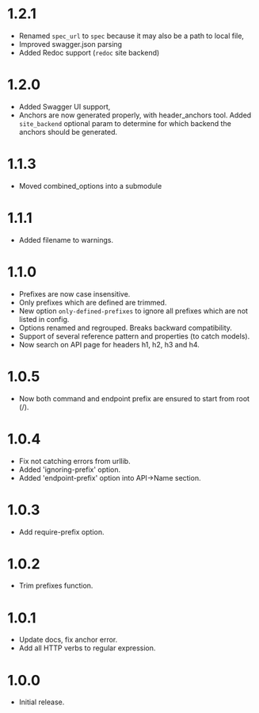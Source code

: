 # 1.2.1

-   Renamed `spec_url` to `spec` because it may also be a path to local file,
-   Improved swagger.json parsing
-   Added Redoc support (`redoc` site backend)

# 1.2.0

-   Added Swagger UI support,
-   Anchors are now generated properly, with header_anchors tool. Added `site_backend` optional param to determine for which backend the anchors should be generated.

# 1.1.3

-   Moved combined_options into a submodule

# 1.1.1

-   Added filename to warnings.

# 1.1.0

-   Prefixes are now case insensitive.
-   Only prefixes which are defined are trimmed.
-   New option `only-defined-prefixes` to ignore all prefixes which are not listed in config.
-   Options renamed and regrouped. Breaks backward compatibility.
-   Support of several reference pattern and properties (to catch models).
-   Now search on API page for headers h1, h2, h3 and h4.

# 1.0.5

-   Now both command and endpoint prefix are ensured to start from root (/).

# 1.0.4

-   Fix not catching errors from urllib.
-   Added 'ignoring-prefix' option.
-   Added 'endpoint-prefix' option into API->Name section.

# 1.0.3

-   Add require-prefix option.

# 1.0.2

-   Trim prefixes function.

# 1.0.1

-   Update docs, fix anchor error.
-   Add all HTTP verbs to regular expression.

# 1.0.0

-   Initial release.

